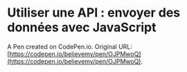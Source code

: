 # Utiliser une API : envoyer des données avec JavaScript

A Pen created on CodePen.io. Original URL: [https://codepen.io/believemy/pen/OJPMwoQ](https://codepen.io/believemy/pen/OJPMwoQ).


